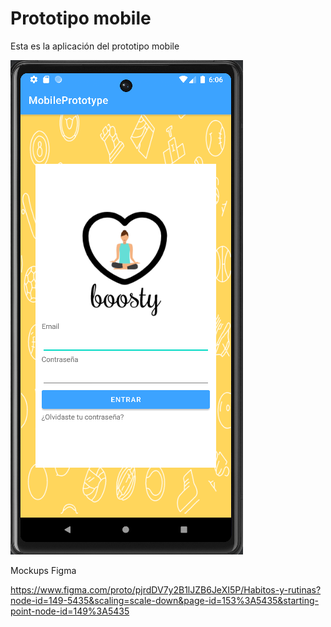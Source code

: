 # Prototipo mobile

Esta es la aplicación del prototipo mobile

![alt text](img/mobile.png)

Mockups Figma

https://www.figma.com/proto/pjrdDV7y2B1lJZB6JeXI5P/Habitos-y-rutinas?node-id=149-5435&scaling=scale-down&page-id=153%3A5435&starting-point-node-id=149%3A5435
